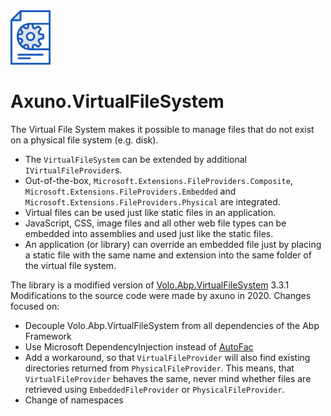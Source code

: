 <img src="https://raw.githubusercontent.com/axuno/Axuno.VirtualFileSystem/main/VirtualFileSystem.png" width="64" alt="Logo">

# Axuno.VirtualFileSystem

The Virtual File System makes it possible to manage files that do not exist on a physical file system (e.g. disk).

* The ```VirtualFileSystem``` can be extended by additional ```IVirtualFileProvider```s.
* Out-of-the-box, ```Microsoft.Extensions.FileProviders.Composite```, ```Microsoft.Extensions.FileProviders.Embedded``` and ```Microsoft.Extensions.FileProviders.Physical``` are integrated.
* Virtual files can be used just like static files in an application.
* JavaScript, CSS, image files and all other web file types can be embedded into assemblies and used just like the static files.
* An application (or library) can override an embedded file just by placing a static file with the same name and extension into the same folder of the virtual file system.


The library is a modified version of [Volo.Abp.VirtualFileSystem](https://github.com/abpframework/abp/tree/dev/framework/src/Volo.Abp.VirtualFileSystem) 3.3.1
Modifications to the source code were made by axuno in 2020. Changes focused on:

* Decouple Volo.Abp.VirtualFileSystem from all dependencies of the Abp Framework
* Use Microsoft DependencyInjection instead of [AutoFac](https://autofac.org/)
* Add a workaround, so that ```VirtualFileProvider``` will also find existing directories returned from ```PhysicalFileProvider```. This means, that ```VirtualFileProvider``` behaves the same, never mind whether files are retrieved using ```EmbeddedFileProvider``` or ```PhysicalFileProvider```.
* Change of namespaces
